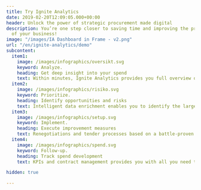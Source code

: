 ```yaml
---
title: Try Ignite Analytics
date: 2019-02-20T12:09:05.000+00:00
header: Unlock the power of strategic procurement made digital
description: You’re one step closer to saving time and improving the profitability
  of your business!
image: "/images/IA Dashboard in Frame - v2.png"
url: "/en/ignite-analytics/demo"
subcontent:
  item1:
    image: /images/infographics/oversikt.svg
    keyword: Analyze.
    heading: Get deep insight into your spend
    text: Within minutes, Ignite Analytics provides you full overview of spend composition and development
  item2:
    image: /images/infographics/risiko.svg
    keyword: Prioritize.
    heading: Identify opportunities and risks
    text: Intelligent data enrichment enables you to identify the largest opportunities and risks in your supplier base
  item3:
    image: /images/infographics/setup.svg
    keyword: Implement. 
    heading: Execute improvement measures
    text: Renegotiations and tender processes based on a battle-proven approach are ready for efficient implementation
  item4:
    image: /images/infographics/spend.svg
    keyword: Follow-up. 
    heading: Track spend development
    text: KPIs and contract management provides you with all you need to systematically track spend, suppliers and contracts

hidden: true

---
```

<script>
document.addEventListener('DOMContentLoaded', () => {
  hbspt.forms.create({
    portalId: "4304957",
    formId: "4228e038-d9f5-40f8-954a-b44bdc8a1fec"
  });
});

</script>